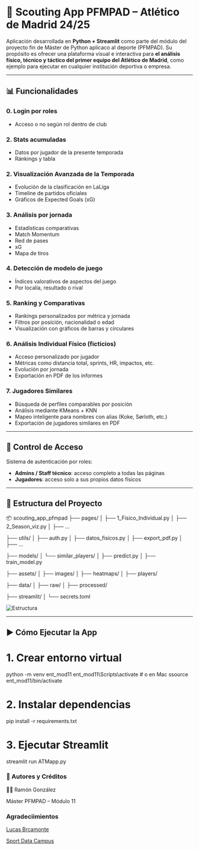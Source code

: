 # 🧠 Scouting App PFMPAD – Atlético de Madrid 24/25

Aplicación desarrollada en **Python + Streamlit** como parte del módulo del proyecto fin de Máster de Python aplicaco al deporte (PFMPAD). Su propósito es ofrecer una plataforma visual e interactiva para **el análisis físico, técnico y táctico del primer equipo del Atlético de Madrid**, como ejemplo para ejecutar en cualquier institución deportiva o empresa.

---

## 📊 Funcionalidades

### 0. **Login por roles**
- Acceso o no según rol dentro de club

### 2. **Stats acumuladas**
- Datos por jugador de la presente temporada
- Ránkings y tabla

### 2. **Visualización Avanzada de la Temporada**
- Evolución de la clasificación en LaLiga
- Timeline de partidos oficiales
- Gráficos de Expected Goals (xG)

### 3. **Análisis por jornada**
- Estadísticas comparativas
- Match Momentum
- Red de pases
- xG
- Mapa de tiros

### 4. **Detección de modelo de juego**
- Índices valorativos de aspectos del juego
- Por localía, resultado o rival

### 5. **Ranking y Comparativas**
- Rankings personalizados por métrica y jornada
- Filtros por posición, nacionalidad o edad
- Visualización con gráficos de barras y circulares

### 6. **Análisis Individual Físico (ficticios)**
- Acceso personalizado por jugador
- Métricas como distancia total, sprints, HR, impactos, etc.
- Evolución por jornada
- Exportación en PDF de los informes

### 7. **Jugadores Similares**
- Búsqueda de perfiles comparables por posición
- Análisis mediante KMeans + KNN
- Mapeo inteligente para nombres con alias (Koke, Sørloth, etc.)
- Exportación de jugadores similares en PDF

---

## 🔐 Control de Acceso

Sistema de autenticación por roles:
- **Admins / Staff técnico**: acceso completo a todas las páginas
- **Jugadores**: acceso solo a sus propios datos físicos

---

## 📁 Estructura del Proyecto

📦 scouting_app_pfmpad 
├── pages/ │ ├── 1_Fisico_Individual.py │ ├── 2_Season_viz.py │ ├── ... 

├── utils/ │ ├── auth.py │ ├── datos_fisicos.py │ ├── export_pdf.py │ ├── ... 

├── models/ │ └── similar_players/ │ ├── predict.py │ ├── train_model.py 

├── assets/ │ ├── images/ │ ├── heatmaps/ │ ├── players/ 

├── data/ │ ├── raw/ │ ├── processed/ 

├── streamlit/ │ └── secrets.toml

![Estructura](image.png)


---

## ▶️ Cómo Ejecutar la App

# 1. Crear entorno virtual
python -m venv ent_mod11
ent_mod11\Scripts\activate # o en Mac ssource ent_mod11/bin/activate

# 2. Instalar dependencias
pip install -r requirements.txt

# 3. Ejecutar Streamlit
streamlit run ATMapp.py



### **📄 Autores y Créditos**

👨‍🏫 Ramón González

Máster PFMPAD – Módulo 11


### **Agradeciimientos**

[Lucas Brcamonte](https://www.linkedin.com/in/lucas-braca?originalSubdomain=ar)


[Sport Data Campus](https://www.linkedin.com/school/sports-data-campus/?trk=publ)


